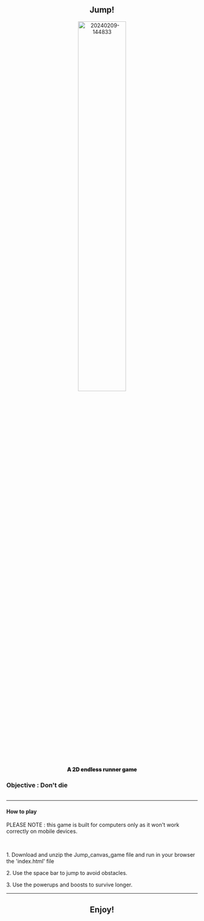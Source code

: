 <h2 align='center'> Jump! </h2>
<p align='center'>
<img  src="https://i.ibb.co/k9hssbM/20240209-144833.jpg" style="width:50%;" alt="20240209-144833">
</p>

<p style='font-weight:900;' align='center'>A 2D endless runner game</p>

<h3>Objective : Don't die</h3>
<p align='center'>
  <img src='https://i.ibb.co/CJSh6hr/Screenshot-from-2024-11-14-19-02-33.png' alt=''>
</p>

<hr>

<h4>How to play</h4>
<p>PLEASE NOTE : this game is built for computers only as it won't work correctly on mobile devices. </p>
<br>
<p>1. Download and unzip the Jump_canvas_game file and run in your browser the 'index.html' file</p>
<p>2. Use the space bar to jump to avoid obstacles.</p>
<p>3. Use the powerups and boosts to survive longer.</p> 
<hr>

<h2 align='center'>Enjoy!</h2>

